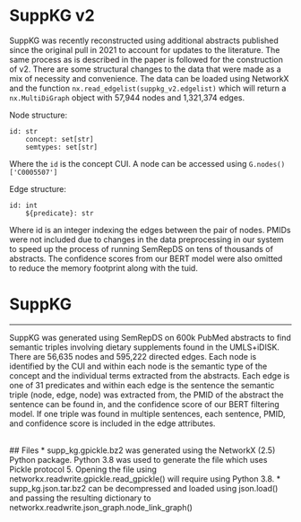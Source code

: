 # SuppKG v2

SuppKG was recently reconstructed using additional abstracts published since the original pull in 2021 to account for updates to the literature. The same process as is described in the paper is followed for the construction of v2. There are some structural changes to the data that were made as a mix of necessity and convenience. The data can be loaded using NetworkX and the function `nx.read_edgelist(suppkg_v2.edgelist)` which will return a `nx.MultiDiGraph` object with 57,944 nodes and 1,321,374 edges.

Node structure:
```
id: str
    concept: set[str]
    semtypes: set[str]
```
Where the `id` is the concept CUI. A node can be accessed using `G.nodes()['C0005507']`

Edge structure:
```
id: int
    ${predicate}: str
```
Where id is an integer indexing the edges between the pair of nodes. PMIDs were not included due to changes in the data preprocessing in our system to speed up the process of running SemRepDS on tens of thousands of abstracts. The confidence scores from our BERT model were also omitted to reduce the memory footprint along with the tuid.

# SuppKG
---

SuppKG was generated using SemRepDS on 600k PubMed abstracts to find semantic triples involving dietary supplements found in the UMLS+iDISK. There are 56,635 nodes and 595,222 directed edges. Each node is identified by the CUI and within each node is the semantic type of the concept and the individual terms extracted from the abstracts. Each edge is one of 31 predicates and within each edge is the sentence the semantic triple (node, edge, node) was extracted from, the PMID of the abstract the sentence can be found in, and the confidence score of our BERT filtering model. If one triple was found in multiple sentences, each sentence, PMID, and confidence score is included in the edge attributes.

<br>
## Files
* supp_kg.gpickle.bz2 was generated using the NetworkX (2.5) Python package. Python 3.8 was used to generate the file which uses Pickle protocol 5. Opening the file using networkx.readwrite.gpickle.read_gpickle() will require using Python 3.8.
* supp_kg.json.tar.bz2 can be decompressed and loaded using json.load() and passing the resulting dictionary to networkx.readwrite.json_graph.node_link_graph()

